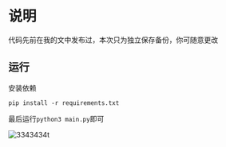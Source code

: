 # 说明
代码先前在我的文中发布过，本次只为独立保存备份，你可随意更改

## 运行

安装依赖

`pip install -r requirements.txt`

最后运行`python3 main.py`即可



![3343434t](https://jsd.cdn.noisework.cn/gh/rcy1314/tuchuang@main/uPic/3343434t.png)

## 
